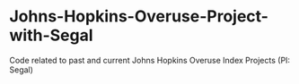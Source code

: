 # Johns-Hopkins-Overuse-Project-with-Segal
Code related to past and current Johns Hopkins Overuse Index Projects (PI: Segal)
